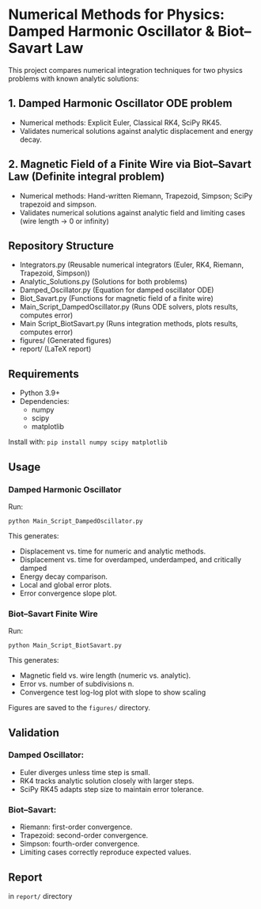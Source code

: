 # Numerical Methods for Physics: Damped Harmonic Oscillator & Biot–Savart Law

This project compares numerical integration techniques for two physics problems with known analytic solutions:

## 1. Damped Harmonic Oscillator ODE problem

- Numerical methods: Explicit Euler, Classical RK4, SciPy RK45.
- Validates numerical solutions against analytic displacement and energy decay.
  
## 2. Magnetic Field of a Finite Wire via Biot–Savart Law (Definite integral problem)

- Numerical methods: Hand-written Riemann, Trapezoid, Simpson; SciPy trapezoid and simpson.
- Validates numerical solutions against analytic field and limiting cases (wire length -> 0 or infinity)

## Repository Structure

- Integrators.py                   (Reusable numerical integrators (Euler, RK4, Riemann, Trapezoid, Simpson))
- Analytic_Solutions.py            (Solutions for both problems)
- Damped_Oscillator.py             (Equation for damped oscillator ODE)
- Biot_Savart.py                   (Functions for magnetic field of a finite wire)
- Main_Script_DampedOscillator.py  (Runs ODE solvers, plots results, computes error)
- Main Script_BiotSavart.py        (Runs integration methods, plots results, computes error)
- figures/                         (Generated figures)
- report/                          (LaTeX report)

## Requirements

- Python 3.9+
- Dependencies:
  - numpy
  - scipy
  - matplotlib

Install with:
`pip install numpy scipy matplotlib`

## Usage

### Damped Harmonic Oscillator

Run:

`python Main_Script_DampedOscillator.py`

This generates:

- Displacement vs. time for numeric and analytic methods.
- Displacement vs. time for overdamped, underdamped, and critically damped
- Energy decay comparison.
- Local and global error plots.
- Error convergence slope plot.

### Biot–Savart Finite Wire

Run:

`python Main_Script_BiotSavart.py`

This generates:

- Magnetic field vs. wire length (numeric vs. analytic).
- Error vs. number of subdivisions n.
- Convergence test log-log plot with slope to show scaling

Figures are saved to the `figures/` directory.

## Validation

### Damped Oscillator:

- Euler diverges unless time step is small.
- RK4 tracks analytic solution closely with larger steps.
- SciPy RK45 adapts step size to maintain error tolerance.
  
### Biot–Savart:

- Riemann: first-order convergence.
- Trapezoid: second-order convergence.
- Simpson: fourth-order convergence.
- Limiting cases correctly reproduce expected values.

## Report
in `report/` directory



